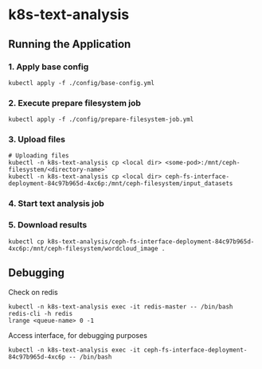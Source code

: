 # k8s-text-analysis

## Running the Application
### 1. Apply base config
`kubectl apply -f ./config/base-config.yml`
### 2. Execute prepare filesystem job
`kubectl apply -f ./config/prepare-filesystem-job.yml`
### 3. Upload files
```
# Uploading files
kubectl -n k8s-text-analysis cp <local dir> <some-pod>:/mnt/ceph-filesystem/<directory-name>`
kubectl -n k8s-text-analysis cp <local dir> ceph-fs-interface-deployment-84c97b965d-4xc6p:/mnt/ceph-filesystem/input_datasets
```
### 4. Start text analysis job

### 5. Download results
`kubectl cp k8s-text-analysis/ceph-fs-interface-deployment-84c97b965d-4xc6p:/mnt/ceph-filesystem/wordcloud_image .`

## Debugging
Check on redis
```
kubectl -n k8s-text-analysis exec -it redis-master -- /bin/bash
redis-cli -h redis
lrange <queue-name> 0 -1
```
Access interface, for debugging purposes
```
kubectl -n k8s-text-analysis exec -it ceph-fs-interface-deployment-84c97b965d-4xc6p -- /bin/bash
```